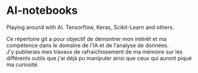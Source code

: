 # AI-notebooks
Playing around with AI. Tensorflow, Keras, Scikit-Learn and others.

Ce répertoire git a pour objectif de démontrer mon intérêt et ma compétence dans le domaine de l'IA et de l'analyse de données.  
J'y publierais mes travaux de rafraichissement de ma mémoire sur les différents outils que j'ai déjà pu manipuler ainsi que ceux qui auront piqué ma curiosité.
